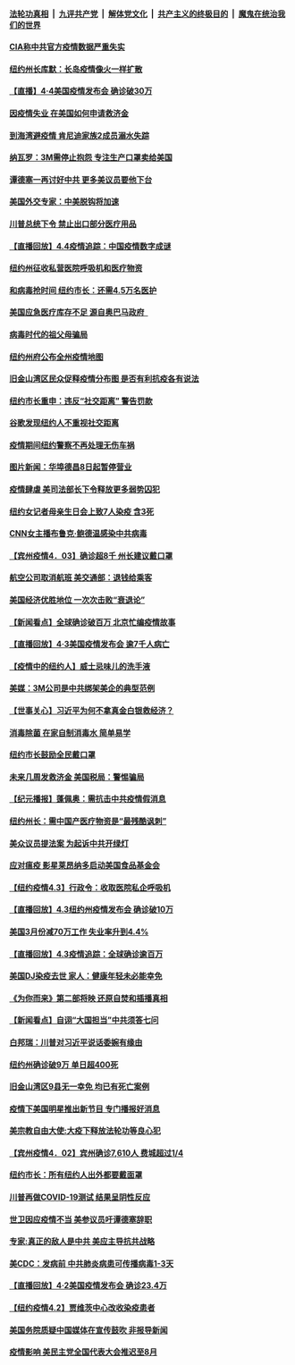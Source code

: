 

####  [法轮功真相](../../../../basic/blob/master/README.md?t=04050530) &nbsp;|&nbsp; [九评共产党](../../../../9ping.md/blob/master/README.md?t=04050530) &nbsp;|&nbsp; [解体党文化](../../../../jtdwh.md/blob/master/README.md?t=04050530)  &nbsp;|&nbsp; [共产主义的终极目的](../../../../gczydzjmd.md/blob/master/README.md?t=04050530) &nbsp;|&nbsp; [魔鬼在统治我们的世界](../../../../mgztzwmdsj.md/blob/master/README.md?t=04050530) 

#### [CIA称中共官方疫情数据严重失实](../pages/nsc412/n12003720.md?t=04050530) 

#### [纽约州长库默：长岛疫情像火一样扩散](../pages/nsc412/n12003639.md?t=04050530) 

#### [【直播】4·4美国疫情发布会 确诊破30万](../pages/nsc412/n12003514.md?t=04050530) 

#### [因疫情失业 在美国如何申请救济金](../pages/nsc412/n12003567.md?t=04050530) 

#### [到海湾避疫情 肯尼迪家族2成员溺水失踪](../pages/nsc412/n12003406.md?t=04050530) 

#### [纳瓦罗：3M需停止抱怨 专注生产口罩卖给美国](../pages/nsc412/n12003320.md?t=04050530) 

#### [谭德塞一再讨好中共 更多美议员要他下台](../pages/nsc412/n12003354.md?t=04050530) 

#### [美国外交专家：中美脱钩将加速](../pages/nsc412/n12003279.md?t=04050530) 

#### [川普总统下令 禁止出口部分医疗用品](../pages/nsc412/n12003197.md?t=04050530) 

#### [【直播回放】4.4疫情追踪：中国疫情数字成谜](../pages/nsc412/n12003070.md?t=04050530) 

#### [纽约州征收私营医院呼吸机和医疗物资](../pages/nsc412/n12002392.md?t=04050530) 

#### [和病毒抢时间 纽约市长：还需4.5万名医护](../pages/nsc412/n12002353.md?t=04050530) 

#### [美国应急医疗库存不足 源自奥巴马政府  ](../pages/nsc412/n12002448.md?t=04050530) 

#### [病毒时代的祖父母骗局](../pages/nsc412/n12002395.md?t=04050530) 

#### [纽约州府公布全州疫情地图](../pages/nsc412/n12002373.md?t=04050530) 

#### [旧金山湾区民众促释疫情分布图    是否有利抗疫各有说法](../pages/nsc412/n12002589.md?t=04050530) 

#### [纽约市长重申：违反“社交距离” 警告罚款](../pages/nsc412/n12002358.md?t=04050530) 

#### [谷歌发现纽约人不重视社交距离](../pages/nsc412/n12002360.md?t=04050530) 

#### [疫情期间纽约警察不再处理无伤车祸](../pages/nsc412/n12002362.md?t=04050530) 

#### [图片新闻：华埠德昌8日起暂停营业](../pages/nsc412/n12002386.md?t=04050530) 

#### [疫情肆虐 美司法部长下令释放更多弱势囚犯](../pages/nsc412/n12002321.md?t=04050530) 

#### [纽约女记者母亲生日会上致7人染疫 含3死](../pages/nsc412/n12002220.md?t=04050530) 

#### [CNN女主播布鲁克‧鲍德温感染中共病毒](../pages/nsc412/n12002106.md?t=04050530) 

#### [【宾州疫情4．03】确诊超8千 州长建议戴口罩](../pages/nsc412/n12002104.md?t=04050530) 

#### [航空公司取消航班 美交通部：退钱给乘客](../pages/nsc412/n12001829.md?t=04050530) 

#### [美国经济优胜地位 一次次击败“衰退论”](../pages/nsc412/n12001781.md?t=04050530) 

#### [【新闻看点】全球确诊破百万 北京忙编疫情故事](../pages/nsc412/n12001502.md?t=04050530) 

#### [【直播回放】4·3美国疫情发布会 逾7千人病亡](../pages/nsc412/n12001635.md?t=04050530) 

#### [【疫情中的纽约人】威士忌味儿的洗手液](../pages/nsc412/n12001669.md?t=04050530) 

#### [美媒：3M公司是中共绑架美企的典型范例](../pages/nsc412/n12001604.md?t=04050530) 

#### [【世事关心】习近平为何不拿真金白银救经济？](../pages/nsc412/n12001498.md?t=04050530) 

#### [消毒除菌 在家自制消毒水 简单易学](../pages/nsc412/n12000055.md?t=04050530) 

#### [纽约市长鼓励全民戴口罩](../pages/nsc412/n11999931.md?t=04050530) 

#### [未来几周发救济金 美国税局：警惕骗局](../pages/nsc412/n11999956.md?t=04050530) 

#### [【纪元播报】蓬佩奥：需抗击中共疫情假消息](../pages/nsc412/n12001443.md?t=04050530) 

#### [纽约州长：需中国产医疗物资是“最残酷讽刺”](../pages/nsc412/n11999951.md?t=04050530) 

#### [美众议员提法案 为起诉中共开绿灯](../pages/nsc412/n12001189.md?t=04050530) 

#### [应对瘟疫 影星莱昂纳多启动美国食品基金会](../pages/nsc412/n12001069.md?t=04050530) 

#### [【纽约疫情4.3】行政令：收取医院私企呼吸机](../pages/nsc412/n12000660.md?t=04050530) 

#### [【直播回放】4.3纽约州疫情发布会 确诊破10万](../pages/nsc412/n12000925.md?t=04050530) 

#### [美国3月份减70万工作 失业率升到4.4%](../pages/nsc412/n12001034.md?t=04050530) 

#### [【直播回放】4.3疫情追踪：全球确诊逾百万](../pages/nsc412/n12000743.md?t=04050530) 

#### [美国DJ染疫去世 家人：健康年轻未必能幸免](../pages/nsc412/n12000519.md?t=04050530) 

#### [《为你而来》第二部将映 还原自焚和插播真相](../pages/nsc412/n11999351.md?t=04050530) 

#### [【新闻看点】自诩“大国担当”中共须答七问](../pages/nsc412/n11998786.md?t=04050530) 

#### [白邦瑞：川普对习近平说话委婉有缘由](../pages/nsc412/n11998520.md?t=04050530) 

#### [纽约州确诊破9万 单日超400死](../pages/nsc412/n11999962.md?t=04050530) 

#### [旧金山湾区9县无一幸免      均已有死亡案例](../pages/nsc412/n12000031.md?t=04050530) 

#### [疫情下美国明星推出新节目 专门播报好消息](../pages/nsc412/n11999922.md?t=04050530) 

#### [美宗教自由大使:大疫下释放法轮功等良心犯](../pages/nsc412/n11999415.md?t=04050530) 

#### [【宾州疫情4．02】宾州确诊7,610人 费城超过1/4](../pages/nsc412/n12002125.md?t=04050530) 

#### [纽约市长：所有纽约人出外都要戴面罩](../pages/nsc412/n11999443.md?t=04050530) 

#### [川普再做COVID-19测试 结果呈阴性反应](../pages/nsc412/n11999581.md?t=04050530) 

#### [世卫因应疫情不当 美参议员吁谭德塞辞职](../pages/nsc412/n11999215.md?t=04050530) 

#### [专家:真正的敌人是中共 美应主导抗共战略](../pages/nsc412/n11998983.md?t=04050530) 

#### [美CDC：发病前 中共肺炎病患可传播病毒1-3天](../pages/nsc412/n11999264.md?t=04050530) 

#### [【直播回放】4·2美国疫情发布会 确诊23.4万](../pages/nsc412/n11999031.md?t=04050530) 

#### [【纽约疫情4.2】贾维茨中心改收染疫患者](../pages/nsc412/n11997935.md?t=04050530) 

#### [美国务院质疑中国媒体在宣传鼓吹 非报导新闻](../pages/nsc412/n11999040.md?t=04050530) 

#### [疫情影响 美民主党全国代表大会推迟至8月](../pages/nsc412/n11998957.md?t=04050530) 

